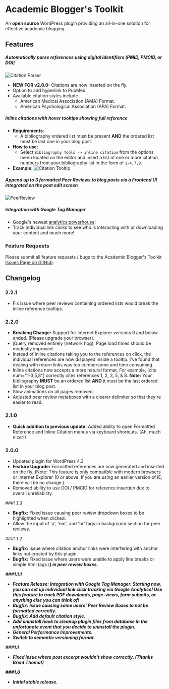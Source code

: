 # Academic Blogger's Toolkit
An **open source** WordPress plugin providing an all-in-one solution for effective academic blogging.

## Features

##### Automatically parse references using digital identifiers (PMID, PMCID, or DOI)
![Citation Parser](http://i.imgur.com/QrQ2CYw.gif)
- **NEW FOR v2.0.0:** Citations are now inserted on the fly.
- Option to add hyperlink to PubMed.
- Available citation styles include...
    + American Medical Association (AMA) Format.
    + American Psychological Association (APA) Format.

##### Inline citations with hover tooltips showing full reference
- **Requirements**:
    - A bibliography ordered list must be present **AND** the ordered list must be last one in your blog post.
- **How to use**:
    - Select `Bibliography Tools -> inline citation` from the options menu located on the editor and insert a list of one or more citation numbers from your bibliography list in the form of `1-4,7,9`.
- **Example**:
![Citation Tooltip](http://i.giphy.com/OLHXBVG8P8lnG.gif)

##### Append up to 3 formatted Peer Reviews to blog posts via a Frontend UI integrated on the post edit screen
![PeerReview](http://i.giphy.com/MlhWhSPG0Pwre.gif)

##### Integration with Google Tag Manager
- Google's newest [analytics powerhouse](http://www.google.com/tagmanager/)!
- Track individual link clicks to see who is interacting with or downloading your content and much more!

### Feature Requests
Please submit all feature requests / bugs to the Academic Blogger's Toolkit [Issues Page on GitHub](https://github.com/dsifford/academic-bloggers-toolkit/issues).

## Changelog

### 2.2.1
- Fix issue where peer reviews containing ordered lists would break the inline reference tooltips.

### 2.2.0
- **Breaking Change:** Support for Internet Explorer versions 9 and below ended. (Please upgrade your browser).
- jQuery removed entirely (network hog). Page load times should be modestly improved.
- Instead of inline citations taking you to the references on click, the individual references are now displayed inside a tooltip. I've found that dealing with return links was too cumbersome and time consuming.
- Inline citations now accepts a more natural format. For example, [cite num="1-3,5,8"] correctly cites references 1, 2, 3, 5, & 8. **Note:** Your bibliography **MUST** be an ordered list **AND** it must be the last ordered list in your blog post.
- Slow animations on all pages removed.
- Adjusted peer review metaboxes with a clearer delimiter so that they're easier to read.

### 2.1.0
- **Quick addition to previous update:** Added ability to open Formatted Reference and Inline Citation menus via keyboard shortcuts. (Ah, much nicer!)


### 2.0.0
- Updated plugin for WordPress 4.3
- **Feature Upgrade:** Formatted references are now generated and inserted on the fly. (Note: This feature is only compatible with modern browsers or Internet Explorer 10 or above. If you are using an earlier version of IE, there will be no change.)
- Removed ability to use DOI / PMCID for reference insertion due to overall unreliability.

###1.1.3
- **Bugfix:** Fixed issue causing peer review dropdown boxes to be highlighted when clicked.
- Allow the input of 'a', 'em', and 'br' tags in background section for peer reviews.

###1.1.2
- **Bugfix:** Issue where citation anchor links were interfering with anchor links not created by this plugin.
- **Bugfix:** Fixed issue where users were unable to apply line breaks or simple html tags (<strong><i><a>) in peer review boxes.

###1.1.1
- **Feature Release:** Integration with Google Tag Manager. Starting now, you can set up individual link click tracking via Google Analytics! Use this feature to track PDF downloads, page-views, form submits, or anything else you can think of!
- **Bugfix:** Issue causing some users' Peer Review Boxes to not be formatted correctly.
- **Bugfix:** Add default citation style.
- Add uninstall hook to cleanup plugin files from database in the unfortunate event that you decide to uninstall the plugin.
- General Performance Improvements.
- Switch to semantic versioning format.

###1.1
- Fixed issue where post excerpt wouldn't show correctly. (Thanks Brent Thoma!)

###1.0
- Initial stable release.
